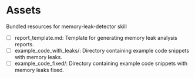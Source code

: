 # Assets

Bundled resources for memory-leak-detector skill

- [ ] report_template.md: Template for generating memory leak analysis reports.
- [ ] example_code_with_leaks/: Directory containing example code snippets with memory leaks.
- [ ] example_code_fixed/: Directory containing example code snippets with memory leaks fixed.
